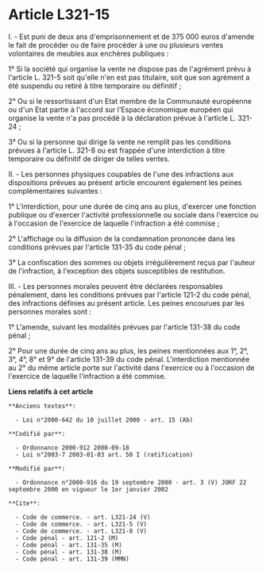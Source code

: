 # Article L321-15

I. - Est puni de deux ans d'emprisonnement et de 375 000 euros d'amende le fait de procéder ou de faire procéder à une ou
plusieurs ventes volontaires de meubles aux enchères publiques :

1° Si la société qui organise la vente ne dispose pas de l'agrément prévu à l'article L. 321-5 soit qu'elle n'en est pas
titulaire, soit que son agrément a été suspendu ou retiré à titre temporaire ou définitif ;

2° Ou si le ressortissant d'un Etat membre de la Communauté européenne ou d'un Etat partie à l'accord sur l'Espace économique
européen qui organise la vente n'a pas procédé à la déclaration prévue à l'article L. 321-24 ;

3° Ou si la personne qui dirige la vente ne remplit pas les conditions prévues à l'article L. 321-8 ou est frappée d'une
interdiction à titre temporaire ou définitif de diriger de telles ventes.

II. - Les personnes physiques coupables de l'une des infractions aux dispositions prévues au présent article encourent
également les peines complémentaires suivantes :

1° L'interdiction, pour une durée de cinq ans au plus, d'exercer une fonction publique ou d'exercer l'activité
professionnelle ou sociale dans l'exercice ou à l'occasion de l'exercice de laquelle l'infraction a été commise ;

2° L'affichage ou la diffusion de la condamnation prononcée dans les conditions prévues par l'article 131-35 du code pénal ;

3° La confiscation des sommes ou objets irrégulièrement reçus par l'auteur de l'infraction, à l'exception des objets
susceptibles de restitution.

III. - Les personnes morales peuvent être déclarées responsables pénalement, dans les conditions prévues par l'article 121-2
du code pénal, des infractions définies au présent article. Les peines encourues par les personnes morales sont :

1° L'amende, suivant les modalités prévues par l'article 131-38 du code pénal ;

2° Pour une durée de cinq ans au plus, les peines mentionnées aux 1°, 2°, 3°, 4°, 8° et 9° de l'article 131-39 du code pénal.
L'interdiction mentionnée au 2° du même article porte sur l'activité dans l'exercice ou à l'occasion de l'exercice de
laquelle l'infraction a été commise.

**Liens relatifs à cet article**

	**Anciens textes**:

	  - Loi n°2000-642 du 10 juillet 2000 - art. 15 (Ab)

	**Codifié par**:

	  - Ordonnance 2000-912 2000-09-18
	  - Loi n°2003-7 2003-01-03 art. 50 I (ratification)

	**Modifié par**:

	  - Ordonnance n°2000-916 du 19 septembre 2000 - art. 3 (V) JORF 22 septembre 2000 en vigueur le 1er janvier 2002

	**Cite**:

	  - Code de commerce. - art. L321-24 (V)
	  - Code de commerce. - art. L321-5 (V)
	  - Code de commerce. - art. L321-8 (V)
	  - Code pénal - art. 121-2 (M)
	  - Code pénal - art. 131-35 (M)
	  - Code pénal - art. 131-38 (M)
	  - Code pénal - art. 131-39 (MMN)
